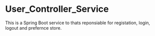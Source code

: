# User_Controller_Service
This is a Spring Boot service to thats reponsiable for registation, login, logout and prefernce store.
